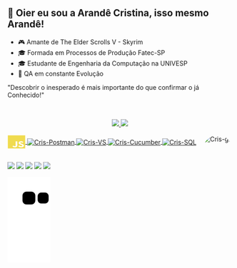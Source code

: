 ## 👋 Oier eu sou a Arandê Cristina, isso mesmo Arandê!

- 🎮 Amante de The Elder Scrolls V - Skyrim
- 🎓 Formada em Processos de Produção Fatec-SP
- 🎓 Estudante de Engenharia da Computação na UNIVESP
- 🌱 QA em constante Evolução

 
<div>
"Descobrir o inesperado é mais importante do que confirmar o já Conhecido!" 
  
</div>

<!---
Arande-Cris/Arande-Cris is a ✨ special ✨ repository because its `README.md` (this file) appears on your GitHub profile.
You can click the Preview link to take a look at your changes.
--->
</br>

##

<div align="center">
  <a href="https://github.com/Arande-Cris">
  <img  height="165em" src="https://github-readme-stats.vercel.app/api?username=Arande-Cris&show_icons=true&theme=radical&include_all_commits=true&count_private=true"/>
    <img height="165em" src="https://github-readme-stats.vercel.app/api/top-langs/?username=Arande-Cris&layout=compact&langs_count=7&theme=radical"/>
   
   
</div>  
  
<div style="display: inline_block"><br>
  <img align="center" alt="Cris-Js" height="30" width="40" src="https://raw.githubusercontent.com/devicons/devicon/master/icons/javascript/javascript-plain.svg">
 <img align="center" alt="Cris-Postman" height="30" width="40" src="https://img.icons8.com/external-tal-revivo-shadow-tal-revivo/24/000000/external-postman-is-the-only-complete-api-development-environment-logo-shadow-tal-revivo.png"/>
  <img align="center" alt="Cris-VS" height="30" width="40" src="https://cdn.jsdelivr.net/gh/devicons/devicon/icons/vscode/vscode-original.svg" />
   <img align="center" alt="Cris-Cucumber" height="30" width="40" src="https://cdn.jsdelivr.net/gh/devicons/devicon/icons/cucumber/cucumber-plain.svg" />
   <img align="center" alt="Cris-SQL" height="30" width="40" src="https://cdn.jsdelivr.net/gh/devicons/devicon/icons/postgresql/postgresql-original-wordmark.svg" />
  <img align="right"  alt="Cris-gif" height="150" style="border-radius:50px;" src="https://acegif.com/wp-content/uploads/cat-typing-12.gif">
 
</div>

##
<div>
<a href = "mailto:arande89@gmail.com"><img src="https://img.shields.io/badge/Gmail-D14836?style=for-the-badge&logo=gmail&logoColor=white" target="_blank"></a>
<a href="https://www.linkedin.com/in/arand%C3%AA-souza-8b7916190" target="_blank"><img src="https://img.shields.io/badge/-LinkedIn-%230077B5?style=for-the-badge&logo=linkedin&logoColor=white" target="_blank"></a> 
<a href = "https://api.whatsapp.com/send/?phone=5511974487248&text&app_absent=0"><img src = "https://img.shields.io/badge/WhatsApp-25D366?style=for-the-badge&logo=whatsapp&logoColor=white" target = "_blank"></a>
<a href = "https://t.me/mystica89"><img src = "https://img.shields.io/badge/Telegram-2CA5E0?style=for-the-badge&logo=telegram&logoColor=white" target = "_blank"></a>
<a href="https://www.youtube.com/channel/UCJbgXMH1XRq_vspatnbAsjg" target="_blank"><img src="https://img.shields.io/badge/YouTube-FF0000?style=for-the-badge&logo=youtube&logoColor=white" target="_blank"></a>
   
  ![Snake animation](https://github.com/Arande-Cris/Arande-Cris/blob/output/github-contribution-grid-snake.svg)
</div>
